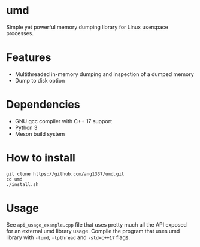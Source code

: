 # umd
Simple yet powerful memory dumping library for Linux userspace processes. 
# Features
 - Multithreaded in-memory dumping and inspection of a dumped memory
 - Dump to disk option

# Dependencies
- GNU gcc compiler with C++ 17 support
- Python 3
- Meson build system

# How to install
```
git clone https://github.com/ang1337/umd.git
cd umd
./install.sh
```

# Usage
See ```api_usage_example.cpp``` file that uses pretty much all the API exposed for an external umd library usage. Compile the program that uses umd library with ```-lumd```, ```-lpthread``` and ```-std=c++17``` flags.
       

